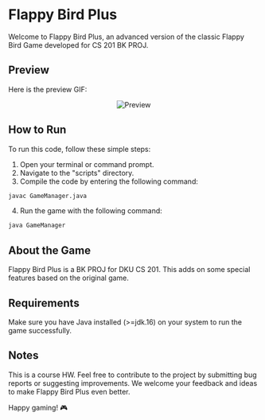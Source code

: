 # Flappy Bird Plus

Welcome to Flappy Bird Plus, an advanced version of the classic Flappy Bird Game developed for CS 201 BK PROJ.

## Preview
Here is the preview GIF:
<div align="center">
  <img src="Preview.gif" alt="Preview">
</div>

## How to Run

To run this code, follow these simple steps:

1. Open your terminal or command prompt.
2. Navigate to the "scripts" directory.
3. Compile the code by entering the following command:
```bash
javac GameManager.java
```
4. Run the game with the following command:
```bash
java GameManager
```

## About the Game

Flappy Bird Plus is a BK PROJ for DKU CS 201. This adds on some special features based on the original game.

## Requirements

Make sure you have Java installed (>=jdk.16) on your system to run the game successfully.

## Notes

This is a course HW. Feel free to contribute to the project by submitting bug reports or suggesting improvements. We welcome your feedback and ideas to make Flappy Bird Plus even better.

Happy gaming! 🎮
